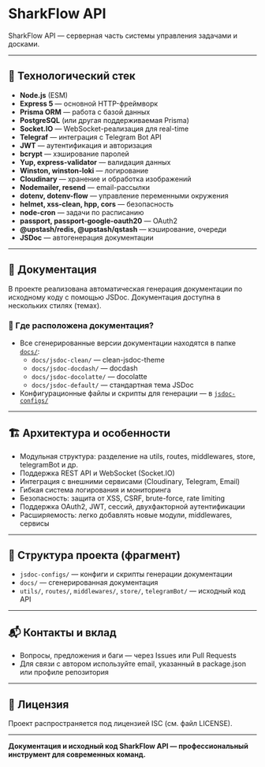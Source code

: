 # SharkFlow API

SharkFlow API — серверная часть системы управления задачами и досками.

---

## 🚀 Технологический стек

- **Node.js** (ESM)
- **Express 5** — основной HTTP-фреймворк
- **Prisma ORM** — работа с базой данных
- **PostgreSQL** (или другая поддерживаемая Prisma)
- **Socket.IO** — WebSocket-реализация для real-time
- **Telegraf** — интеграция с Telegram Bot API
- **JWT** — аутентификация и авторизация
- **bcrypt** — хэширование паролей
- **Yup, express-validator** — валидация данных
- **Winston, winston-loki** — логирование
- **Cloudinary** — хранение и обработка изображений
- **Nodemailer, resend** — email-рассылки
- **dotenv, dotenv-flow** — управление переменными окружения
- **helmet, xss-clean, hpp, cors** — безопасность
- **node-cron** — задачи по расписанию
- **passport, passport-google-oauth20** — OAuth2
- **@upstash/redis, @upstash/qstash** — кэширование, очереди
- **JSDoc** — автогенерация документации

---

## 📖 Документация

В проекте реализована автоматическая генерация документации по исходному коду с помощью JSDoc. Документация доступна в нескольких стилях (темах).

### 📂 Где расположена документация?
- Все сгенерированные версии документации находятся в папке [`docs/`](./docs/):
  - `docs/jsdoc-clean/` — clean-jsdoc-theme
  - `docs/jsdoc-docdash/` — docdash
  - `docs/jsdoc-docolatte/` — docolatte
  - `docs/jsdoc-default/` — стандартная тема JSDoc
- Конфигурационные файлы и скрипты для генерации — в [`jsdoc-configs/`](./jsdoc-configs/)

---

## 🏗 Архитектура и особенности
- Модульная структура: разделение на utils, routes, middlewares, store, telegramBot и др.
- Поддержка REST API и WebSocket (Socket.IO)
- Интеграция с внешними сервисами (Cloudinary, Telegram, Email)
- Гибкая система логирования и мониторинга
- Безопасность: защита от XSS, CSRF, brute-force, rate limiting
- Поддержка OAuth2, JWT, сессий, двухфакторной аутентификации
- Расширяемость: легко добавлять новые модули, middlewares, сервисы

---

## 📂 Структура проекта (фрагмент)
- `jsdoc-configs/` — конфиги и скрипты генерации документации
- `docs/` — сгенерированная документация
- `utils/`, `routes/`, `middlewares/`, `store/`, `telegramBot/` — исходный код API

---

## 📬 Контакты и вклад
- Вопросы, предложения и баги — через Issues или Pull Requests
- Для связи с автором используйте email, указанный в package.json или профиле репозитория

---

## 📝 Лицензия

Проект распространяется под лицензией ISC (см. файл LICENSE).

---

**Документация и исходный код SharkFlow API — профессиональный инструмент для современных команд.**